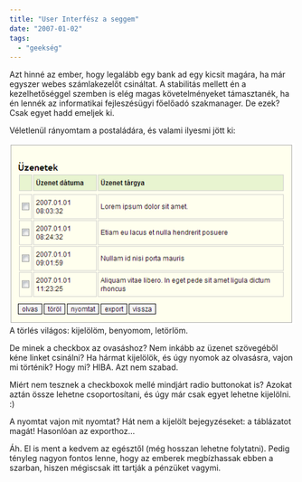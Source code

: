 ```yaml
---
title: "User Interfész a seggem"
date: "2007-01-02"
tags: 
  - "geekség"
---
```


Azt hinné az ember, hogy legalább egy bank ad egy kicsit magára, ha már egyszer webes számlakezelőt csináltat. A stabilitás mellett én a kezelhetőséggel szemben is elég magas követelményeket támasztanék, ha én lennék az informatikai fejleszésügyi főelőadó szakmanager. De ezek? Csak egyet hadd emeljek ki.

Véletlenül rányomtam a postaládára, és valami ilyesmi jött ki:

![Capture](images/Capture.png) A törlés világos: kijelölöm, benyomom, letörlöm.

De minek a checkbox az ovasáshoz? Nem inkább az üzenet szövegéből kéne linket csinálni? Ha hármat kijelölök, és úgy nyomok az olvasásra, vajon mi történik? Hogy mi? HIBA. Azt nem szabad.

Miért nem tesznek a checkboxok mellé mindjárt radio buttonokat is? Azokat aztán össze lehetne csoportosítani, és úgy már csak egyet lehetne kijelölni. :)

A nyomtat vajon mit nyomtat? Hát nem a kijelölt bejegyzéseket: a táblázatot magát! Hasonlóan az exporthoz...

Áh. El is ment a kedvem az egésztől (még hosszan lehetne folytatni). Pedig tényleg nagyon fontos lenne, hogy az emberek megbízhassak ebben a szarban, hiszen mégiscsak itt tartják a pénzüket vagymi.
